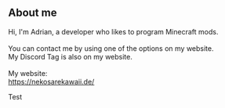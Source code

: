 ## About me 
Hi, I'm Adrian, a developer who likes to program Minecraft mods.
<br>
<br>
You can contact me by using one of the options on my website.
<br>
My Discord Tag is also on my website.
<br>
<br>
My website:
<br>
https://nekosarekawaii.de/

Test
